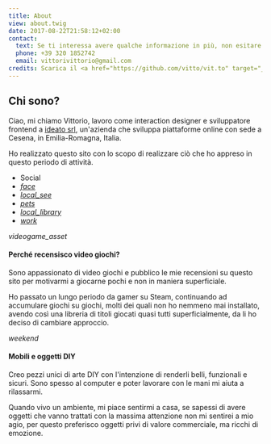 ```yaml
---
title: About
view: about.twig
date: 2017-08-22T21:58:12+02:00
contact:
  text: Se ti interessa avere qualche informazione in più, non esitare a contattarmi
  phone: +39 320 1852742
  email: vittorivittorio@gmail.com
credits: Scarica il <a href="https://github.com/vitto/vit.to" target="_blank">codice sorgente</a> di questo sito
---
```


## Chi sono?

Ciao, mi chiamo Vittorio, lavoro come interaction designer e sviluppatore frontend a [ideato srl](http://www.ideato.it), un'azienda che sviluppa piattaforme online con sede a Cesena, in Emilia-Romagna, Italia.

Ho realizzato questo sito con lo scopo di realizzare ciò che ho appreso in questo periodo di attività.

<ul class="social">
  <li class="social__item">
    Social
  </li>
  <li class="social__item">
    <a class="social__link" href="https://www.facebook.com/vttrx">
      <i class="material-icons social__icon">face</i>
    </a>
  </li>
  <li class="social__item">
    <a class="social__link" href="https://www.instagram.com/vttrx">
      <i class="material-icons social__icon">local_see</i>
    </a>
  </li>
  <li class="social__item">
    <a class="social__link" href="https://www.instagram.com/fudo.della.montagna">
      <i class="material-icons social__icon">pets</i>
    </a>
  </li>
  <li class="social__item">
    <a class="social__link" href="https://it.pinterest.com/vttr">
      <i class="material-icons social__icon">local_library</i>
    </a>
  </li>
  <li class="social__item">
    <a class="social__link" href="https://www.linkedin.com/in/vittoriovittori/">
      <i class="material-icons social__icon">work</i>
    </a>
  </li>
</ul>

<div class="row row--margin-top">

  <div class="row__column">
    <div class="row__header">
      <i class="row__icon material-icons">videogame_asset</i>
      <h4 class="row__title">
        Perché recensisco video giochi?
      </h4>
    </div>
    <p class="row__text">
      Sono appassionato di video giochi e pubblico le mie recensioni su questo sito per motivarmi a giocarne pochi e non in maniera superficiale.
    </p>
    <p class="row__text">
      Ho passato un lungo periodo da gamer su Steam, continuando ad accumulare giochi su giochi, molti dei quali non ho nemmeno mai installato, avendo così una libreria di titoli giocati quasi tutti superficialmente, da li ho deciso di cambiare approccio.
    </p>
  </div>

  <div class="row__column">
    <div class="row__header">
      <i class="row__icon material-icons">weekend</i>
      <h4 class="row__title">
        Mobili e oggetti DIY
      </h4>
    </div>
    <p class="row__text">
      Creo pezzi unici di arte DIY con l'intenzione di renderli belli, funzionali e sicuri. Sono spesso al computer e poter lavorare con le mani mi aiuta a rilassarmi.
    </p>
    <p class="row__text">
      Quando vivo un ambiente, mi piace sentirmi a casa, se sapessi di avere oggetti che vanno trattati con la massima attenzione non mi sentirei a mio agio, per questo preferisco oggetti privi di valore commerciale, ma ricchi di emozione.
    </p>
  </div>

</div>
